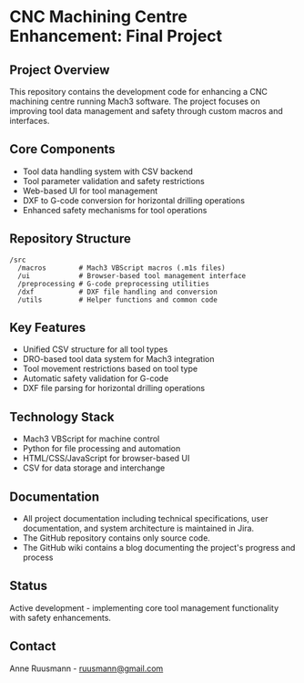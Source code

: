 # CNC Machining Centre Enhancement: Final Project

## Project Overview
This repository contains the development code for enhancing a CNC machining centre running Mach3 software. The project focuses on improving tool data management and safety through custom macros and interfaces.

## Core Components
- Tool data handling system with CSV backend
- Tool parameter validation and safety restrictions
- Web-based UI for tool management
- DXF to G-code conversion for horizontal drilling operations
- Enhanced safety mechanisms for tool operations

## Repository Structure
```
/src
  /macros        # Mach3 VBScript macros (.m1s files)
  /ui            # Browser-based tool management interface
  /preprocessing # G-code preprocessing utilities
  /dxf           # DXF file handling and conversion
  /utils         # Helper functions and common code
```

## Key Features
- Unified CSV structure for all tool types
- DRO-based tool data system for Mach3 integration
- Tool movement restrictions based on tool type
- Automatic safety validation for G-code
- DXF file parsing for horizontal drilling operations

## Technology Stack
- Mach3 VBScript for machine control
- Python for file processing and automation
- HTML/CSS/JavaScript for browser-based UI
- CSV for data storage and interchange

## Documentation
- All project documentation including technical specifications, user documentation, and system architecture is maintained in Jira.
- The GitHub repository contains only source code.
- The GitHub wiki contains a blog documenting the project's progress and process

## Status
Active development - implementing core tool management functionality with safety enhancements.

## Contact
Anne Ruusmann - ruusmann@gmail.com
